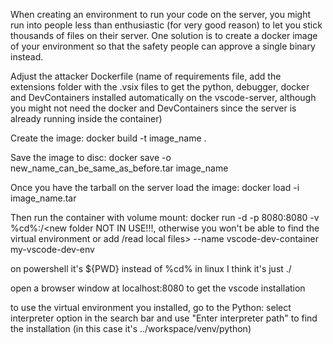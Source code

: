 When creating an environment to run your code on the server, you might run into people less than enthusiastic (for very good reason) 
to let you stick thousands of files on their server. 
One solution is to create a docker image of your environment so that the safety people can approve a single binary instead.

Adjust the attacker Dockerfile (name of requirements file, add the extensions folder with the .vsix files to get the python, debugger, docker and DevContainers installed automatically on the vscode-server, although you might not need the docker and DevContainers since the server is already running inside the container)

Create the image: docker build -t image_name .

Save the image to disc: docker save -o new_name_can_be_same_as_before.tar image_name

Once you have the tarball on the server load the image: docker load -i image_name.tar

Then run the container with volume mount: 
docker run -d -p 8080:8080 -v %cd%:/<new folder NOT IN USE!!!, otherwise you won't be able to find the virtual environment or add /read local files> --name vscode-dev-container my-vscode-dev-env

on powershell it's ${PWD} instead of %cd%
in linux I think it's just ./

open a browser window at localhost:8080 to get the vscode installation

to use the virtual environment you installed, go to the Python: select interpreter option in the search bar and use "Enter interpreter path" to find the installation (in this case it's ../workspace/venv/python)


